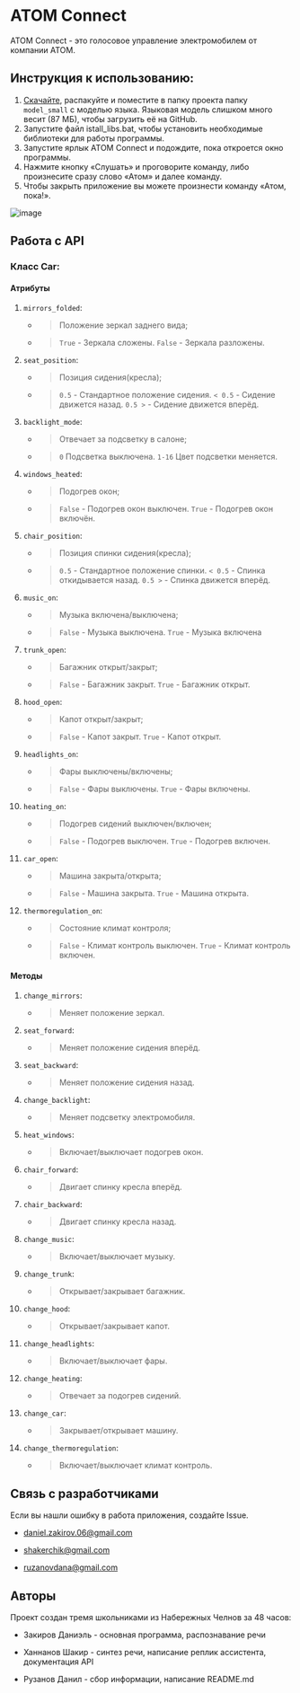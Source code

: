 <h1>ATOM Connect</h1>
ATOM Connect - это голосовое управление электромобилем от компании ATOM.
<h2>Инструкция к использованию:</h2>

1. [Скачайте](https://alphacephei.com/vosk/models/vosk-model-small-ru-0.22.zip), распакуйте и поместите в папку проекта папку ```model_small``` с моделью языка. Языковая модель слишком много весит (87 МБ), чтобы загрузить её на GitHub.
2. Запустите файл istall_libs.bat, чтобы установить необходимые библиотеки для работы программы.
3. Запустите ярлык ATOM Connect и подождите, пока откроется окно программы.
4. Нажмите кнопку «Слушать» и проговорите команду, либо произнесите сразу слово «Атом» и далее команду.
5. Чтобы закрыть приложение вы можете произнести команду «Атом, пока!».

![image](https://github.com/Dan41kPlay/ATOM_Connect/assets/86301060/83a48227-3f82-4d75-b810-be3d9b6945e6)

<h2>Работа с API</h2>

<h3>Класс Car:</h3>
<h4>Атрибуты</h4>

1. ```mirrors_folded```:
    * >Положение зеркал заднего вида;
    * >```True``` - Зеркала сложены. ```False``` - Зеркала разложены.

2. ```seat_position```:
    * >Позиция сидения(кресла);
    * > ```0.5``` - Стандартное положение сидения. ```< 0.5``` - Сидение движется назад. ```0.5 >``` - Сидение движется вперёд.

3. ```backlight_mode```:
    * >Отвечает за подсветку в салоне;
    * >```0``` Подсветка выключена. ```1-16``` Цвет подсветки меняется.

4. ```windows_heated```:
    * >Подогрев окон;
    * >```False``` - Подогрев окон выключен. ```True``` - Подогрев окон включён.

5. ```chair_position```:
    * >Позиция спинки сидения(кресла);
    * >```0.5``` - Стандартное положение спинки. ```< 0.5``` - Спинка откидывается назад. ```0.5 >``` - Спинка движется вперёд.

6. ```music_on```:
    * >Музыка включена/выключена;
    * >```False``` - Музыка выключена. ```True``` - Музыка включена

7. ```trunk_open```:
    * >Багажник открыт/закрыт;
    * >```False``` - Багажник закрыт. ```True``` - Багажник открыт.

8. ```hood_open```:
    * >Капот открыт/закрыт;
    * >```False``` - Капот закрыт. ```True``` - Капот открыт.

9. ```headlights_on```:
    * >Фары выключены/включены;
    * >```False``` - Фары выключены. ```True``` - Фары включены.

10. ```heating_on```:
    * >Подогрев сидений выключен/включен;
    * >```False``` - Подогрев выключен. ```True``` - Подогрев включен.

11. ```car_open```:
    * >Машина закрыта/открыта;
    * >```False``` - Машина закрыта. ```True``` - Машина открыта.

12. ```thermoregulation_on```:
    * >Состояние климат контроля;
    * >```False``` - Климат контроль выключен. ```True``` - Климат контроль включен.

<h4>Методы</h4>

1. ```change_mirrors```:
    * >Меняет положение зеркал.

2. ```seat_forward```:
    * >Меняет положение сидения вперёд.

3. ```seat_backward```:
    * >Меняет положение сидения назад.

4. ```change_backlight```:
    * >Меняет подсветку электромобиля.

5. ```heat_windows```:
    * >Включает/выключает подогрев окон.

6. ```chair_forward```:
    * >Двигает спинку кресла вперёд.

7. ```chair_backward```:
    * >Двигает спинку кресла назад.

8. ```change_music```:
    * >Включает/выключает музыку.

9. ```change_trunk```:
    * >Открывает/закрывает багажник.

10. ```change_hood```:
    * >Открывает/закрывает капот.

11. ```change_headlights```:
    * >Включает/выключает фары.

12. ```change_heating```:
    * >Отвечает за подогрев сидений.

13. ```change_car```:
    * >Закрывает/открывает машину.

14. ```change_thermoregulation```:
    * >Включает/выключает климат контроль.
    
<h2>Связь с разработчиками</h2>
Если вы нашли ошибку в работа приложения, создайте Issue.

* daniel.zakirov.06@gmail.com

* shakerchik@gmail.com

* ruzanovdana@gmail.com

<h2>Авторы</h2>
Проект создан тремя школьниками из Набережных Челнов за 48 часов:

* Закиров Даниэль - основная программа, распознавание речи

* Ханнанов Шакир - синтез речи, написание реплик ассистента, документация API

* Рузанов Данил - сбор информации, написание README.md
